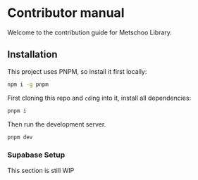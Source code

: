 # Contributor manual

Welcome to the contribution guide for Metschoo Library.

## Installation

This project uses PNPM, so install it first locally:

```bash
npm i -g pnpm
```

First cloning this repo and `cd`ing into it, install all dependencies:

```bash
pnpm i
```

Then run the development server.

```bash
pnpm dev
```

### Supabase Setup

This section is still WIP
